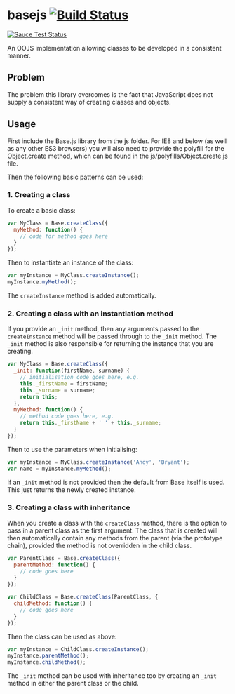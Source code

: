 # basejs [![Build Status](https://travis-ci.org/andybry/basejs.svg?branch=master)](https://travis-ci.org/andybry/basejs)
[![Sauce Test Status](https://saucelabs.com/browser-matrix/basejs.svg)](https://saucelabs.com/u/basejs)

An OOJS implementation allowing classes to be developed in a consistent manner.

## Problem

The problem this library overcomes is the fact that JavaScript does not supply a consistent way of creating classes and objects.

## Usage

First include the Base.js library from the js folder. For IE8 and below (as well as any other ES3 browsers) you will also need to provide the polyfill for the Object.create method, which can be found in the js/polyfills/Object.create.js file.

Then the following basic patterns can be used:

### 1. Creating a class

To create a basic class:

```javascript
var MyClass = Base.createClass({
  myMethod: function() {
    // code for method goes here
  }
});
```

Then to instantiate an instance of the class:

```javascript
var myInstance = MyClass.createInstance();
myInstance.myMethod();
```

The `createInstance` method is added automatically.


### 2. Creating a class with an instantiation method

If you provide an `_init` method, then any arguments passed to the `createInstance` method will be passed through
to the `_init` method. The `_init` method is also responsible for returning the instance that you are creating.

```javascript
var MyClass = Base.createClass({
  _init: function(firstName, surname) {
    // initialisation code goes here, e.g.
    this._firstName = firstName;
    this._surname = surname;
    return this;
  },
  myMethod: function() {
    // method code goes here, e.g.
    return this._firstName + ' ' + this._surname;
  }
});
```

Then to use the parameters when initialising:

```javascript
var myInstance = MyClass.createInstance('Andy', 'Bryant');
var name = myInstance.myMethod();
```

If an `_init` method is not provided then the default from Base itself is used. This just returns the newly created instance.

### 3. Creating a class with inheritance

When you create a class with the `createClass` method, there is the option to pass in a parent class as the first argument. The class that is created will then automatically contain any methods from the parent (via the prototype chain), provided the method is not overridden in the child class.

```javascript
var ParentClass = Base.createClass({
  parentMethod: function() {
    // code goes here
  }
});

var ChildClass = Base.createClass(ParentClass, {
  childMethod: function() {
    // code goes here
  }
});
```

Then the class can be used as above:

```javascript
var myInstance = ChildClass.createInstance();
myInstance.parentMethod();
myInstance.childMethod();
```

The `_init` method can be used with inheritance too by creating an `_init` method in either the parent class or the child.
